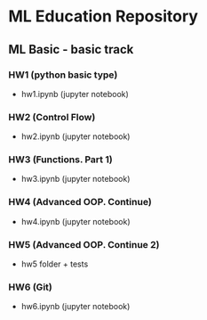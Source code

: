 # ML Education Repository

## ML Basic - basic track

### HW1 (python basic type)

- hw1.ipynb (jupyter notebook)

### HW2 (Control Flow)

- hw2.ipynb (jupyter notebook)

### HW3 (Functions. Part 1)

- hw3.ipynb (jupyter notebook)

### HW4 (Advanced OOP. Continue)

- hw4.ipynb (jupyter notebook)

### HW5 (Advanced OOP. Continue 2)

- hw5 folder + tests

### HW6 (Git)

- hw6.ipynb (jupyter notebook) 